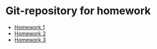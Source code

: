 # Git-repository for homework 

* [Homework 1](https://github.com/Dmitry-U-geekbrains/Ushakov_Dmitry/pull/1)
* [Homework 2](https://github.com/Dmitry-U-geekbrains/Ushakov_Dmitry/pull/2)
* [Homework 3](https://github.com/Dmitry-U-geekbrains/Ushakov_Dmitry/pull/3)





